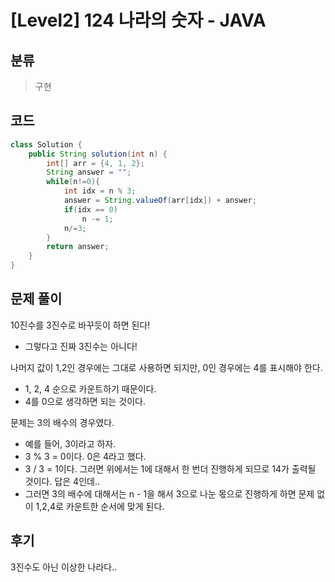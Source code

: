 # [Level2] 124 나라의 숫자 - JAVA

## 분류
> 구현

## 코드
```java
class Solution {
    public String solution(int n) {
        int[] arr = {4, 1, 2};
        String answer = "";
        while(n!=0){
            int idx = n % 3;
            answer = String.valueOf(arr[idx]) + answer;
            if(idx == 0)
                n -= 1;
            n/=3;
        }
        return answer;
    }
}
```

## 문제 풀이
10진수를 3진수로 바꾸듯이 하면 된다!
   - 그렇다고 진짜 3진수는 아니다!

나머지 값이 1,2인 경우에는 그대로 사용하면 되지만, 0인 경우에는 4를 표시해야 한다.
   - 1, 2, 4 순으로 카운트하기 때문이다.
   - 4를 0으로 생각하면 되는 것이다.

문제는 3의 배수의 경우였다.
   - 예를 들어, 3이라고 하자.
   - 3 % 3 = 0이다. 0은 4라고 했다.
   - 3 / 3 = 1이다. 그러면 위에서는 1에 대해서 한 번더 진행하게 되므로 14가 출력될 것이다. 답은 4인데..
   - 그러면 3의 배수에 대해서는 n - 1을 해서 3으로 나눈 몫으로 진행하게 하면 문제 없이 1,2,4로 카운트한 순서에 맞게 된다.

## 후기
3진수도 아닌 이상한 나라다..